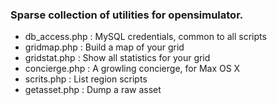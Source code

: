 ### Sparse collection of utilities for opensimulator.

- db_access.php : MySQL credentials, common to all scripts
- gridmap.php : Build a map of your grid
- gridstat.php : Show all statistics for your grid
- concierge.php : A growling concierge, for Max OS X
- scrits.php : List region scripts
- getasset.php : Dump a raw asset
